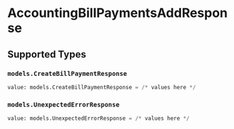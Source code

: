 # AccountingBillPaymentsAddResponse


## Supported Types

### `models.CreateBillPaymentResponse`

```python
value: models.CreateBillPaymentResponse = /* values here */
```

### `models.UnexpectedErrorResponse`

```python
value: models.UnexpectedErrorResponse = /* values here */
```

